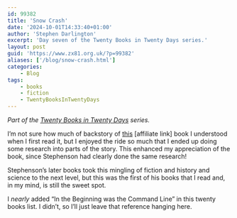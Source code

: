 ```yaml
---
id: 99382
title: 'Snow Crash'
date: '2024-10-01T14:33:40+01:00'
author: 'Stephen Darlington'
excerpt: 'Day seven of the Twenty Books in Twenty Days series.'
layout: post
guid: 'https://www.zx81.org.uk/?p=99382'
aliases: ['/blog/snow-crash.html']
categories:
    - Blog
tags:
    - books
    - fiction
    - TwentyBooksInTwentyDays
---
```


*Part of the [Twenty Books in Twenty Days](https://www.zx81.org.uk/blog/twenty-books.html) series.*

I’m not sure how much of backstory of [this](https://amzn.to/3BfbE5o) \[affiliate link\] book I understood when I first read it, but I enjoyed the ride so much that I ended up doing some research into parts of the story. This enhanced my appreciation of the book, since Stephenson had clearly done the same research!

Stephenson’s later books took this mingling of fiction and history and science to the next level, but this was the first of his books that I read and, in my mind, is still the sweet spot.

I *nearly* added “In the Beginning was the Command Line” in this twenty books list. I didn’t, so I’ll just leave that reference hanging here.